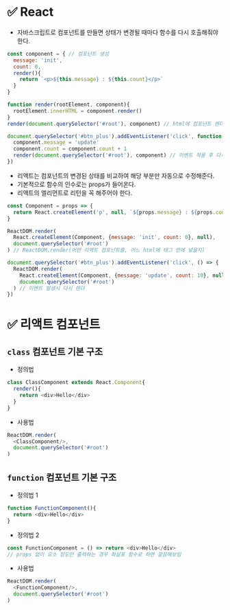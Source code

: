 # ✅ React
* 자바스크립트로 컴포넌트를 만들면 상태가 변경될 때마다 함수를 다시 호출해줘야 한다.
```js
const component = { // 컴포넌트 생성
  message: 'init',
  count: 0,
  render(){
    return `<p>${this.message} : ${this.count}</p>`
  }
}

function render(rootElement, component){
  rootElement.innerHTML = component.render()
}
render(document.querySelector('#root'), component) // html에 컴포넌트 렌더

document.querySelector('#btn_plus').addEventListener('click', function(){
  component.message = 'update'
  component.count = component.count + 1
  render(document.querySelector('#root'), component) // 이벤트 적용 후 다시 렌더
})
```
* 리액트는 컴포넌트의 변경된 상태를 비교하여 해당 부분만 자동으로 수정해준다.
* 기본적으로 함수의 인수로는 props가 들어온다.
* 리액트의 엘리먼트로 리턴을 꼭 해주어야 한다.
```js
const Component = props => {
  return React.createElement('p', null, `${props.message} : ${props.count}`) // (태그, 속성, 내용)
}

ReactDOM.render(
  React.createElement(Component, {message: 'init', count: 0}, null),
  document.querySelector('#root')
) // ReactDOM.render(어떤 리액트 컴포넌트를, 어느 html에 태그 안에 넣을지)

document.querySelector('#btn_plus').addEventListener('click', () => {
  ReactDOM.render(
    React.createElement(Component, {message: 'update', count: 10}, null),
    document.querySelector('#root')
  ) // 이벤트 발생시 다시 렌더
}) 
```
# ✅ 리액트 컴포넌트
## `class` 컴포넌트 기본 구조
* 정의법
```js
class ClassComponent extends React.Component{
  render(){
    return <div>Hello</div>
  }
}
```
* 사용법
```js
ReactDOM.render(
  <ClassComponent/>,
  document.querySelector('#root')
)
```
## `function` 컴포넌트 기본 구조
* 정의법 1
```js
function FunctionComponent(){
  return <div>Hello</div>
}
```
* 정의법 2
```js
const FunctionComponent = () => return <div>Hello</div>
// props 없이 요소 정도만 출력하는 경우 화살표 함수로 하면 깔끔해보임
```
* 사용법
```js
ReactDOM.render(
  <FunctionComponent/>,
  document.querySelector('#root')
)
```

